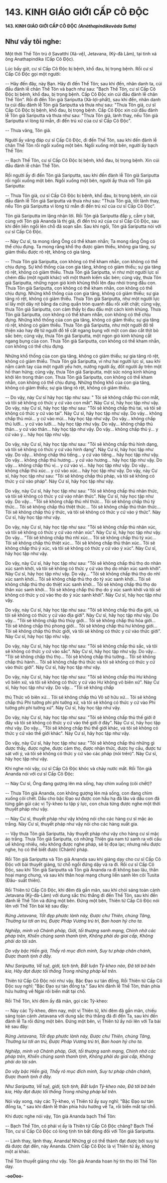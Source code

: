 # 143. KINH GIÁO GIỚI CẤP CÔ ÐỘC

**143. KINH GIÁO GIỚI CẤP CÔ ÐỘC**
***(Anàthapindikovàda Sutta)***

## Như vầy tôi nghe:

Một thời Thế Tôn trú ở Savatthi (Xá-vệ), Jetavana, (Kỳ-đà Lâm), tại tinh xá ông Anathapindika (Cấp Cô
Ðộc).

Lúc bấy giờ, cư sĩ Cấp Cô Ðộc bị bệnh, khổ đau, bị trọng bệnh. Rồi cư sĩ Cấp Cô Ðộc gọi một người:

-- Hãy đến đây, này Bạn. Hãy đi đến Thế Tôn; sau khi đến, nhân danh ta, cúi đầu đảnh lễ chân Thế Tôn
và bạch như sau: "Bạch Thế Tôn, cư sĩ Cấp Cô Ðộc bị bệnh, khổ đau, bị trọng bệnh. Cấp Cô Ðộc xin cúi
đầu đảnh lễ chân Thế Tôn". Rồi đi đến Tôn giả Sariputta (Xá-lợi-phất), sau khi đến, nhân danh ta cúi
đầu đảnh lễ Tôn giả Sariputta và thưa như sau: "Thưa Tôn giả, cư sĩ Cấp Cô Ðộc bị bệnh, khổ đau, bị
trọng bệnh. Cấp Cô Ðộc xin cúi đầu đảnh lễ Tôn giả Sariputta và thưa như sau: "Thưa Tôn giả, lành
thay, nếu Tôn giả Sariputta vì lòng từ mẫn, đi đến trú xứ của cư sĩ Cấp Cô Ðộc".

-- Thưa vâng, Tôn giả.

Người ấy vâng đáp cư sĩ Cấp Cô Ðộc, đi đến Thế Tôn, sau khi đến đảnh lễ chân Thế Tôn rồi ngồi xuống
một bên. Ngồi xuống một bên, người ấy bạch Thế Tôn:

-- Bạch Thế Tôn, cư sĩ Cấp Cô Ðộc bị bệnh, khổ đau, bị trọng bệnh. Xin cúi đầu đảnh lễ chân Thế Tôn.

Rồi người ấy đi đến Tôn giả Sariputta, sau khi đến đảnh lễ Tôn giả Sariputta rồi ngồi xuống một bên.
Ngồi xuống một bên, người ấy thưa với Tôn giả Sariputta:

-- Thưa Tôn giả, cư sĩ Cấp Cô Ðộc bị bệnh, khổ đau, bị trọng bệnh, xin cúi đầu đảnh lễ Tôn giả
Sariputta và thưa như sau: "Thưa Tôn giả, tốt lành thay, nếu Tôn giả Sariputta vì lòng từ mẫn đi đến trú
xứ của cư sĩ Cấp Cô Ðộc".

Tôn giả Sariputta im lặng nhận lời. Rồi Tôn giả Sariputta đắp y, cầm y bát, cùng với Tôn giả Ananda là
thị giả, đi đến trú xứ của cư sĩ Cấp Cô Ðộc, sau khi đến liền ngồi lên chỗ đã soạn sẵn. Sau khi ngồi, Tôn
giả Sariputta nói với cư sĩ Cấp Cô Ðộc.

-- Này Cư sĩ, ta mong rằng Ông có thể kham nhẫn; Ta mong rằng Ông có thể chịu đựng. Ta mong rằng
khổ thọ được giảm thiểu, không gia tăng, sự giảm thiểu được rõ rệt, không có gia tăng.

-- Thưa Tôn giả Sariputta, con không có thể kham nhẫn, con không có thể chịu đựng. Sự khổ thống của
con gia tăng, không có giảm thiểu; sự gia tăng rõ rệt, không có giảm thiểu. Thưa Tôn giả Sariputta, ví
như một người lực sĩ chém đầu (một người khác) với một thanh kiếm sắc bén; cũng vậy, thưa Tôn giả
Sariputta, những ngọn gió kinh khủng thổi lên đau nhói trong đầu con. Thưa Tôn giả Sariputta, con
không có thể kham nhẫn, con không có thể chịu đựng. Những khổ thống của con gia tăng, không có
giảm thiểu; sự gia tăng rõ rệt, không có giảm thiểu. Thưa Tôn giả Sariputta, như một người lực sĩ lấy
một dây nịt bằng da cứng quấn tròn quanh đầu rồi xiết chặt; cũng vậy, thưa Tôn giả Sariputta, con cảm
thấy bị đau đầu một cách kinh khủng. Thưa Tôn giả Sariputta, con không có thể kham nhẫn, con không
có thể chịu đựng. Những khổ thống của con gia tăng, không có giảm thiểu; sự gia tăng rõ rệt, không có
giảm thiểu. Thưa Tôn giả Sariputta, như một người đồ tể thiện xảo hay đệ tử người đồ tể cắt ngang bụng
với một con dao cắt thịt bò sắc bén; cũng vậy, thưa Tôn giả Sariputta, một ngọn gió kinh khủng cắt
ngang bụng của con. Thưa Tôn giả Sariputta, con không có thể kham nhẫn, con không có thể chịu đựng.

Những khổ thống của con gia tăng, không có giảm thiểu; sự gia tăng rõ rệt, không có giảm thiểu. Thưa
Tôn giả Sariputta, ví như hai người lực sĩ, sau khi nắm cánh tay của một người yếu hơn, nướng người
ấy, đốt người ấy trên một hố than hừng; cũng vậy, thưa Tôn giả Sariputta, một sức nóng kinh khủng
khởi lên trong thân con. Thưa Tôn giả Sariputta, con không có thể kham nhẫn, con không có thể chịu
đựng. Những thống khổ của con gia tăng, không có giảm thiểu; sự gia tăng rõ rệt, không có giảm thiểu.

-- Do vậy, này Cư sĩ hãy học tập như sau: " Tôi sẽ không chấp thủ con mắt, và tôi sẽ không có thức y cứ
vào con mắt". Này Cư sĩ, hãy học tập như vậy. Do vậy, này Cư sĩ, hãy học tập như sau: "Tôi sẽ không
chấp thủ tai, và tôi sẽ không có thức y cứ vào tai". Này Cư sĩ, hãy học tập như vậy. Do vậy... không chấp
thủ mũi... y cứ vào mũi... hãy học tập như vậy. Do vậy... không chấp thủ lưỡi... y cứ vào lưỡi.... hãy học
tập như vậy. Do vậy... không chấp thủ thân... y cứ vào thân... hãy học tập như vậy. Do vậy... không chấp
thủ ý... y cứ vào ý... hãy học tập như vậy.

Do vậy, này Cư sĩ, hãy học tập như sau: "Tôi sẽ không chấp thủ hình dạng, và tôi sẽ không có thức y cứ
vào hình dạng". Này Cư sĩ, hãy học tập như vậy. Do vậy... không chấp thủ tiếng... y cứ vào tiếng... hãy
học tập như vậy. Do vậy... không chấp thủ hương... y cứ vào hương... hãy học tập như vậy. Do vậy....
không chấp thủ vị... y cứ vào vị... hãy học tập như vậy. Do vậy... không chấp thủ xúc... y cứ vào xúc...
hãy học tập như vậy. Do vậy, này Cư sĩ, hãy học tập như sau: "Tôi sẽ không chấp thủ pháp, và tôi sẽ
không có thức y cứ vào pháp". Này Cư sĩ, hãy học tập như vậy.

Do vậy, này Cư sĩ, hãy học tập như sau: "Tôi sẽ không chấp thủ nhãn thức, và tôi sẽ không có thức y cứ
vào nhãn thức". Này Cư sĩ, hãy học tập như vậy. Do vậy... "Tôi sẽ không chấp thủ nhĩ thức... Tôi sẽ
không chấp thủ tỷ thức... Tôi sẽ không chấp thủ thiệt thức... Tôi sẽ không chấp thủ thân thức... Tôi sẽ
không chấp thủ ý thức, và tôi sẽ không có thức y cứ vào ý thức". Này Cư sĩ, hãy học tập như vậy.

Do vậy, này Cư sĩ, hãy học tập như sau: "Tôi sẽ không chấp thủ nhãn xúc, và tôi sẽ không có thức y cứ
vào nhãn xúc". Này Cư sĩ, hãy học tập như vậy. Do vậy... "Tôi sẽ không chấp thủ nhĩ xúc... Tôi sẽ
không chấp thủ tỷ xúc... Tôi sẽ không chấp thủ thiệt xúc... Tôi sẽ không chấp thủ thân xúc.. Tôi sẽ
không chấp thủ ý xúc, và tôi sẽ không có thức y cứ vào ý xúc". Này Cư sĩ, hãy học tập như vậy.

Do vậy, này Cư sĩ, hãy học tập như sau: "Tôi sẽ không chấp thủ thọ do nhãn xúc sanh khởi, và tôi sẽ
không có thức y cứ vào thọ do nhãn xúc sanh khởi". Này Cư sĩ, hãy học tập như vậy. Do vậy... "Tôi sẽ
không chấp thủ thọ do nhĩ xúc sanh khởi... Tôi sẽ không chấp thủ thọ do tỷ xúc sanh khởi... Tôi sẽ
không chấp thủ thọ do thiệt xúc sanh khởi... Tôi sẽ không chấp thủ thọ do thân xúc sanh khởi... Tôi sẽ
không chấp thủ thọ do ý xúc sanh khởi và tôi sẽ không có thức y cứ vào thọ do ý xúc sanh khởi". Này
Cư sĩ, hãy học tập như vậy.

Do vậy, này Cư sĩ, hãy học tập như sau: "Tôi sẽ không chấp thủ địa giới, và tôi sẽ không có thức y cứ
vào địa giới". Này Cư sĩ, hãy học tập như vậy. Do vậy... "Tôi sẽ không chấp thủ thủy giới... Tôi sẽ
không chấp thủ hỏa giới... Tôi sẽ không chấp thủ phong giới... Tôi sẽ không chấp thủ hư không giới...
Tôi sẽ không chấp thủ thức giới, và tôi sẽ không có thức y cứ vào thức giới". Này Cư sĩ, hãy học tập như
vậy.

Do vậy, này Cư sĩ, hãy học tập như sau: "Tôi sẽ không chấp thủ sắc, và tôi sẽ không có thức y cứ vào
sắc". Này Cư sĩ, hãy học tập như vậy. Do vậy... "Tôi sẽ không chấp thủ thọ... Tôi sẽ không chấp thủ
tưởng... Tôi sẽ không chấp thủ hành... Tôi sẽ không chấp thủ thức và tôi sẽ không có thức y cứ vào thức
giới". Này Cư sĩ, hãy học tập như vậy.

Do vậy, này Cư sĩ, hãy học tập như sau: "Tôi sẽ không chấp thủ Hư không vô biên xứ, và tôi sẽ không
có thức y cứ vào Hư không vô biên xứ". Này Cư sĩ, hãy học tập như vậy. Do vậy... "Tôi sẽ không chấp

thủ Thức vô biên xứ... Tôi sẽ không chấp thủ Vô sở hữu xứ... Tôi sẽ không chấp thủ Phi tưởng phi phi
tưởng xứ, và tôi sẽ không có thức y cứ vào Phi tưởng phi phi tưởng xứ". Này Cư sĩ, hãy học tập như
vậy.

Do vậy, này Cư sĩ, hãy học tập như sau: "Tôi sẽ không chấp thủ thế giới ở đây và tôi sẽ không có thức y
cứ vào thế giới ở đây". Này Cư sĩ, hãy học tập như vậy. Do vậy... "Tôi sẽ không chấp thủ thế giới khác,
và tôi sẽ không có thức y cứ vào thế giới khác". Này Cư sĩ, hãy học tập như vậy.

Do vậy, này Cư sĩ, hãy học tập như sau: "Tôi sẽ không chấp thủ những gì được thấy, được nghe, được
cảm thọ, được nhận thức, được hy cầu, được tư sát với ý, và tôi sẽ không có thức y cứ vào các pháp (nói
trên)". Này Cư sĩ, hãy học tập như vậy.

Khi nghe nói vậy, cư sĩ Cấp Cô Ðộc khóc và chảy nước mắt. Rồi Tôn giả Ananda nói với cư sĩ Cấp Cô
Ðộc:

-- Này Cư sĩ, Ông đang gượng lên mà sống, hay chìm xuống (cõi chết)?

-- Thưa Tôn giả Ananda, con không gượng lên mà sống, con đang chìm xuống cõi chết. Dầu cho bậc
Ðạo sư được con hầu hạ đã lâu và dầu con đã từng gần gũi các vị Tỷ-kheo tu tập ý lực, con chưa từng
được nghe một thời thuyết pháp như vậy.

-- Này Cư sĩ, thuyết pháp như vậy không nói cho các hàng cư sĩ mặc áo trắng. Này Cư sĩ, thuyết pháp
như vậy nói cho các hàng xuất gia.

-- Vậy thưa Tôn giả Sariputta, hãy thuyết pháp như vậy cho hàng cư sĩ mặc áo trắng. Thưa Tôn giả
Sariputta, có những Thiện gia nam tử sanh ra với cấu uế không nhiều, nếu không được nghe pháp, sẽ bị
đọa lạc; nhưng nếu được nghe, họ có thể biết được (Chánh) pháp.

Rồi Tôn giả Sariputta và Tôn giả Ananda sau khi giảng dạy cho cư sĩ Cấp Cô Ðộc với bài thuyết giảng,
từ chỗ ngồi đứng dậy và ra đi. Rồi cư sĩ Cấp Cô Ðộc, sau khi Tôn giả Sariputta và Tôn giả Ananda ra đi
không bao lâu, thân hoại mạng chung, và sau khi thân hoại mạng chung liền sanh lên cõi Tusita (Ðâu-
suất thiên).

Rồi Thiên tử Cấp Cô Ðộc, khi đêm đã gần mãn, sau khi chói sáng toàn cảnh Jetavana (Kỳ-đà-Lâm) với
dung sắc thù thắng đi đến Thế Tôn, sau khi đến đảnh lễ Thế Tôn và đứng một bên. Ðứng một bên, Thiên
tử Cấp Cô Ðộc nói lên với Thế Tôn bài kệ sau đây:

*Rừng Jetavana,*
*Tốt đẹp phước lành này,*
*Ðược chư Thiên, chúng Tăng,*
*Thường lui tới an trú,*
*Ðược Pháp Vương trú trì,*
*Ban hoan hỷ cho ta.*

*Nghiệp, minh và Chánh pháp,*
*Giới, tối thượng sanh mạng,*
*Chính nhờ các pháp trên,*
*Khiến chúng sanh thanh tịnh,*
*Không phải do giai cấp,*
*Không phải do tài sản.*

*Do vậy bậc Hiền giả,*
*Thấy rõ mục đích mình,*
*Suy tư pháp chân chánh,*
*Ðược thanh tịnh ở đây.*

*Như Sariputta,*
*Về tuệ, giới, tịch tịnh,*
*Bất luận Tỷ-kheo nào,*
*Ðã tới bờ bên kia,*
*Hãy đạt được tối thắng*
*Trong những pháp kể trên.*

Thiên tử Cấp Cô Ðộc nói như vậy. Bậc Ðạo sư tán đồng. Rồi Thiên tử Cấp Cô Ðộc suy nghĩ: "Bậc Ðạo
sư tán đồng ta." Sau khi đảnh lễ Thế Tôn, thân phía hữu hướng về Ngài rồi biến mất tại chỗ.

Rồi Thế Tôn, khi đêm ấy đã mãn, gọi các Tỷ-kheo:

-- Này các Tỷ-kheo, đêm nay, một vị Thiên tử, khi đêm đã gần mãn, chiếu sáng toàn cảnh Jetavana với
dung sắc thù thắng đã đi đến Ta, sau khi đến đảnh lễ Ta rồi đứng một bên. Ðứng một bên, vị Thiên tử ấy
nói lên với Ta bài kệ sau đây:

*Rừng Jetavana,*
*Tốt đẹp phước lành này,*
*Ðược chư Thiên, chúng Tăng,*
*Thường lui tới an trú,*
*Ðược Pháp Vương trú trì,*
*Ban hoan hỷ cho ta.*

*Nghiệp, minh và Chánh pháp,*
*Giới, tối thượng sanh mạng,*
*Chính nhờ các pháp trên,*
*Khiến chúng sanh thanh tịnh,*
*Không phải do giai cấp,*
*Không phải do tài sản.*

*Do vậy bậc Hiền giả,*
*Thấy rõ mục đích mình,*
*Suy tư pháp chân chánh,*
*Ðược thanh tịnh ở đây.*

*Như Sariputta,*
*Về tuệ, giới, tịch tịnh,*
*Bất luận Tỷ-kheo nào,*
*Ðã tới bờ bên kia,*
*Hãy đạt được tối thắng*
*Trong những pháp kể trên.*

Nói vậy xong, này các Tỷ-kheo, vị Thiên tử ấy suy nghĩ: "Bậc Ðạo sư tán đồng ta, " sau khi đảnh lễ thân
phía hữu hướng về Ta, rồi biến mất tại chỗ.

Khi được nghe nói vậy, Tôn giả Ananda bạch Thế Tôn:

-- Bạch Thế Tôn, có phải vị ấy là Thiên tử Cấp Cô Ðộc chăng? Bạch Thế Tôn, cư sĩ Cấp Cô Ðộc có lòng
tịnh tín bất động đối với Tôn giả Sariputta.

-- Lành thay, lành thay, Ananda! Những gì có thể thành đạt được bởi suy tư đã được đạt đến, này
Ananda. Chính Cấp Cô Ðộc là vị Thiên tử ấy, không một ai khác.

Thế Tôn thuyết giảng như vậy. Tôn giả Ananda hoan hỷ tín thọ lời Thế Tôn dạy.

**-ooOoo-**

